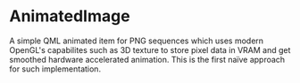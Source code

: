 # AnimatedImage
A simple QML animated item for PNG sequences which uses modern OpenGL's capabilites such as 3D texture to store pixel data in VRAM and get smoothed hardware accelerated animation.
This is the first naïve approach for such implementation.
